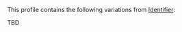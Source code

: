 This profile contains the following variations from [Identifier](http://hl7.org/fhir/R4/Identifier):

TBD